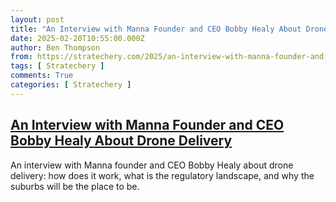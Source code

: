 ```yaml
---
layout: post
title: "An Interview with Manna Founder and CEO Bobby Healy About Drone Delivery"
date: 2025-02-20T10:55:00.000Z
author: Ben Thompson
from: https://stratechery.com/2025/an-interview-with-manna-founder-and-ceo-bobby-healy-about-drone-delivery/
tags: [ Stratechery ]
comments: True
categories: [ Stratechery ]
---
```

<!--1740048900000-->
[An Interview with Manna Founder and CEO Bobby Healy About Drone Delivery](https://stratechery.com/2025/an-interview-with-manna-founder-and-ceo-bobby-healy-about-drone-delivery/)
------

<div>
An interview with Manna founder and CEO Bobby Healy about drone delivery: how does it work, what is the regulatory landscape, and why the suburbs will be the place to be.
</div>
